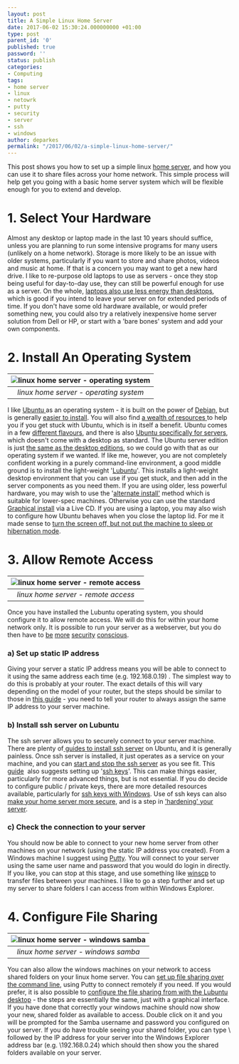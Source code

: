 ```yaml
---
layout: post
title: A Simple Linux Home Server
date: 2017-06-02 15:30:24.000000000 +01:00
type: post
parent_id: '0'
published: true
password: ''
status: publish
categories:
- Computing
tags:
- home server
- linux
- netowrk
- putty
- security
- server
- ssh
- windows
author: deparkes
permalink: "/2017/06/02/a-simple-linux-home-server/"
---
```

This post shows you how to set up a simple linux <a href="https://www.quepublishing.com/articles/article.aspx?p=1692557">home server</a>, and how you can use it to share files across your home network. This simple process will help get you going with a basic home server system which will be flexible enough for you to extend and develop.
<h1>1. Select Your Hardware</h1>
Almost any desktop or laptop made in the last 10 years should suffice, unless you are planning to run some intensive programs for many users (unlikely on a home network). Storage is more likely to be an issue with older systems, particularly if you want to store and share photos, videos and music at home. If that is a concern you may want to get a new hard drive.
I like to re-purpose old laptops to use as servers - once they stop being useful for day-to-day use, they can still be powerful enough for use as a server. On the whole, <a href="https://smallbusiness.chron.com/laptop-vs-pc-power-consumption-79347.html">laptops also use less energy than desktops</a>, which is good if you intend to leave your server on for extended periods of time.
If you don't have some old hardware available, or would prefer something new, you could also try a relatively inexpensive home server solution from Dell or HP, or start with a 'bare bones' system and add your own components.
<h1>2. Install An Operating System</h1>

| ![linux home server - operating system]({{site.baseurl}}/assets/2017/06/VirtualBox_Lubuntu_install_20_05_2017_11_07_49.png) |
|:--:|
| *linux home server - operating system* |

I like <a href="https://www.ubuntu.com/">Ubuntu </a>as an operating system - it is built on the power of <a href="https://www.debian.org/">Debian</a>, but is generally <a href="https://www.youtube.com/watch?v=qHGTs1NSB1s">easier to install</a>. You will also find <a href="https://askubuntu.com/">a wealth of resources </a>to help you if you get stuck with Ubuntu, which is in itself a benefit.
Ubuntu comes in a few <a href="https://www.ubuntu.com/about/about-ubuntu/flavours">different flavours</a>, and there is also <a href="https://www.ubuntu.com/download/server">Ubuntu specifically for servers</a>, which doesn't come with a desktop as standard. The Ubuntu server edition is just <a href="https://askubuntu.com/questions/31081/whats-the-difference-between-the-server-version-and-the-desktop-version">the same as the desktop editions</a>, so we could go with that as our operating system if we wanted. If like me, however, you are not completely confident working in a purely command-line environment, a good middle ground is to install the light-weight '<a href="https://lubuntu.net/">Lubuntu</a>'. This installs a light-weight desktop environment that you can use if you get stuck, and then add in the server components as you need them.
If you are using older, less powerful hardware, you may wish to use the '<a href="https://help.ubuntu.com/community/Lubuntu/Documentation/AlternateInstall">alternate install'</a> method which is suitable for lower-spec machines. Otherwise you can use the standard <a href="https://help.ubuntu.com/community/Lubuntu/InstallingLubuntu">Graphical install</a> via a Live CD.
If you are using a laptop, you may also wish to configure how Ubuntu behaves when you close the laptop lid. For me it made sense to <a href="https://askubuntu.com/questions/15520/how-can-i-tell-ubuntu-to-do-nothing-when-i-close-my-laptop-lid/372616#372616">turn the screen off, but not put the machine to sleep or hibernation mode</a>.
<h1>3. Allow Remote Access</h1>

| ![linux home server - remote access]({{site.baseurl}}/assets/2017/06/open_ssh_server.png) |
|:--:|
| *linux home server - remote access* |

Once you have installed the Lubuntu operating system, you should configure it to allow remote access. We will do this for within your home network only. It is possible to run your server as a webserver, but you do then have to <a href="https://www.thefanclub.co.za/how-to/how-secure-ubuntu-1604-lts-server-part-1-basics">be</a> <a href="https://www.datamation.com/open-source/how-to-secure-your-ubuntu-network.html">more</a> <a href="https://ubuntuforums.org/showthread.php?t=1258628">security</a> <a href="https://www.reddit.com/r/HomeServer/comments/5o909f/home_server_security/">conscious</a>.
<h3>a) Set up static IP address</h3>
Giving your server a static IP address means you will be able to connect to it using the same address each time (e.g. 192.168.0.19) . The simplest way to do this is probably at your router. The exact details of this will vary depending on the model of your router, but the steps should be similar to those in <a href="https://www.howtogeek.com/184310/ask-htg-should-i-be-setting-static-ip-addresses-on-my-router/">this guide</a> - you need to tell your router to always assign the same IP address to your server machine.
<h3>b) Install ssh server on Lubuntu</h3>
The ssh server allows you to securely connect to your server machine. There are plenty of<a href="https://help.ubuntu.com/community/SSH/OpenSSH/Configuring"> guides to install ssh server</a> on Ubuntu, and it is generally painless. Once ssh server is installed, it just operates as a service on your machine, and you can <a href="https://www.cyberciti.biz/faq/howto-start-stop-ssh-server/">start and stop the ssh server</a> as you see fit.
This <a href="https://help.ubuntu.com/community/SSH/OpenSSH/Configuring">guide</a>  also suggests setting up '<a href="https://en.wikipedia.org/wiki/Public-key_cryptography">ssh keys</a>'. This can make things easier, particularly for more advanced things, but is not essential. If you do decide to configure public / private keys, there are more detailed resources available, particularly for <a href="https://support.hostgator.com/articles/specialized-help/technical/ssh-keying-through-putty-on-windows-or-linux">ssh keys with Windows</a>. Use of ssh keys can also<a href="https://www.thefanclub.co.za/how-to/how-secure-ubuntu-1604-lts-server-part-1-basics"> make your home server more secure</a>, and is a step in <a href="https://superuser.com/questions/429383/hardening-a-home-server">'hardening' your server</a>.
<h3>c) Check the connection to your server</h3>
You should now be able to connect to your new home server from other machines on your network (using the static IP address you created). From a Windows machine I suggest using <a href="https://mediatemple.net/community/products/dv/204404604/using-ssh-in-putty-">Putty</a>. You will connect to your server using the same user name and password that you would do login in directly.
If you like, you can stop at this stage, and use something like <a href="https://winscp.net/eng/download.php">winscp</a> to transfer files between your machines. I like to go a step further and set up my server to share folders I can access from within Windows Explorer.
<h1>4. Configure File Sharing</h1>

| ![linux home server - windows samba]({{site.baseurl}}/assets/2017/06/WindowsSambaFolder.png) |
|:--:|
| *linux home server - windows samba* |

You can also allow the windows machines on your network to access shared folders on your linux home server.
You can <a href="https://help.ubuntu.com/community/How%20to%20Create%20a%20Network%20Share%20Via%20Samba%20Via%20CLI%20%28Command-line%20interface/Linux%20Terminal%29%20-%20Uncomplicated%2C%20Simple%20and%20Brief%20Way%21">set up file sharing over the command line</a>, using Putty to connect remotely if you need. If you would prefer, it is also possible to <a href="https://www.howtogeek.com/74459/how-to-create-samba-windows-shares-in-linux-the-easy-way/">configure the file sharing from with the Lubuntu desktop</a> - the steps are essentially the same, just with a graphical interface.
If you have done that correctly your windows machine should now show your new, shared folder as available to access. Double click on it and you will be prompted for the Samba username and password you configured on your server.
If you do have trouble seeing your shared folder, you can type \\ followed by the IP address for your server into the Windows Explorer address bar (e.g. \\192.168.0.24) which should then show you the shared folders available on your server.
